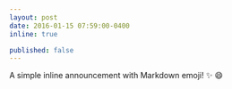 ```yaml
---
layout: post
date: 2016-01-15 07:59:00-0400
inline: true

published: false
---
```


A simple inline announcement with Markdown emoji! :sparkles: :smile:
